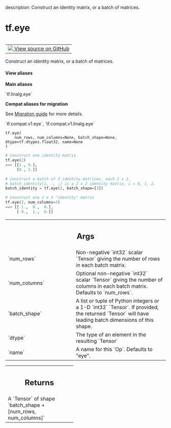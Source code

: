 description: Construct an identity matrix, or a batch of matrices.

<div itemscope itemtype="http://developers.google.com/ReferenceObject">
<meta itemprop="name" content="tf.eye" />
<meta itemprop="path" content="Stable" />
</div>

# tf.eye

<!-- Insert buttons and diff -->

<table class="tfo-notebook-buttons tfo-api nocontent" align="left">
<td>
  <a target="_blank" href="https://github.com/tensorflow/tensorflow/blob/r2.2/tensorflow/python/ops/linalg_ops.py#L189-L231">
    <img src="https://www.tensorflow.org/images/GitHub-Mark-32px.png" />
    View source on GitHub
  </a>
</td>
</table>



Construct an identity matrix, or a batch of matrices.

<section class="expandable">
  <h4 class="showalways">View aliases</h4>
  <p>
<b>Main aliases</b>
<p>`tf.linalg.eye`</p>

<b>Compat aliases for migration</b>
<p>See
<a href="https://www.tensorflow.org/guide/migrate">Migration guide</a> for
more details.</p>
<p>`tf.compat.v1.eye`, `tf.compat.v1.linalg.eye`</p>
</p>
</section>

<pre class="devsite-click-to-copy prettyprint lang-py tfo-signature-link">
<code>tf.eye(
    num_rows, num_columns=None, batch_shape=None, dtype=tf.dtypes.float32, name=None
)
</code></pre>



<!-- Placeholder for "Used in" -->

```python
# Construct one identity matrix.
tf.eye(2)
==> [[1., 0.],
     [0., 1.]]

# Construct a batch of 3 identity matrices, each 2 x 2.
# batch_identity[i, :, :] is a 2 x 2 identity matrix, i = 0, 1, 2.
batch_identity = tf.eye(2, batch_shape=[3])

# Construct one 2 x 3 "identity" matrix
tf.eye(2, num_columns=3)
==> [[ 1.,  0.,  0.],
     [ 0.,  1.,  0.]]
```

<!-- Tabular view -->
 <table class="responsive fixed orange">
<colgroup><col width="214px"><col></colgroup>
<tr><th colspan="2"><h2 class="add-link">Args</h2></th></tr>

<tr>
<td>
`num_rows`
</td>
<td>
Non-negative `int32` scalar `Tensor` giving the number of rows
in each batch matrix.
</td>
</tr><tr>
<td>
`num_columns`
</td>
<td>
Optional non-negative `int32` scalar `Tensor` giving the number
of columns in each batch matrix.  Defaults to `num_rows`.
</td>
</tr><tr>
<td>
`batch_shape`
</td>
<td>
A list or tuple of Python integers or a 1-D `int32` `Tensor`.
If provided, the returned `Tensor` will have leading batch dimensions of
this shape.
</td>
</tr><tr>
<td>
`dtype`
</td>
<td>
The type of an element in the resulting `Tensor`
</td>
</tr><tr>
<td>
`name`
</td>
<td>
A name for this `Op`.  Defaults to "eye".
</td>
</tr>
</table>



<!-- Tabular view -->
 <table class="responsive fixed orange">
<colgroup><col width="214px"><col></colgroup>
<tr><th colspan="2"><h2 class="add-link">Returns</h2></th></tr>
<tr class="alt">
<td colspan="2">
A `Tensor` of shape `batch_shape + [num_rows, num_columns]`
</td>
</tr>

</table>

